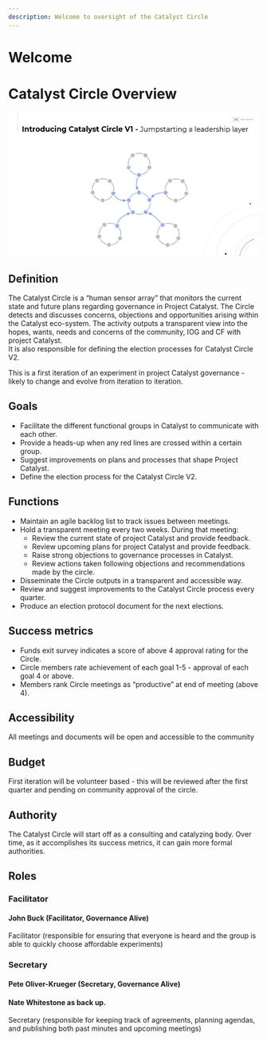 ```yaml
---
description: Welcome to oversight of the Catalyst Circle
---
```


# Welcome


# Catalyst Circle Overview

![Introducing Catalyst Circle Version 1](.gitbook/assets/2021-07-15.png)

## Definition

The Catalyst Circle is a “human sensor array” that monitors the current state and future plans regarding governance in Project Catalyst. The Circle detects and discusses concerns, objections and opportunities arising within the Catalyst eco-system. The activity outputs a transparent view into the hopes, wants, needs and concerns of the community, IOG and CF with project Catalyst.  
It is also responsible for defining the election processes for Catalyst Circle V2.

This is a first iteration of an experiment in project Catalyst governance - likely to change and evolve from iteration to iteration.

## Goals

* Facilitate the different functional groups in Catalyst to communicate with each other.
* Provide a heads-up when any red lines are crossed within a certain group.
* Suggest improvements on plans and processes that shape Project Catalyst.
* Define the election process for the Catalyst Circle V2.

## Functions

* Maintain an agile backlog list to track issues between meetings.
* Hold a transparent meeting every two weeks. During that meeting:
  * Review the current state of project Catalyst and provide feedback.
  * Review upcoming plans for project Catalyst and provide feedback.
  * Raise strong objections to governance processes in Catalyst.
  * Review actions taken following objections and recommendations made by the circle.
* Disseminate the Circle outputs in a transparent and accessible way.
* Review and suggest improvements to the Catalyst Circle process every quarter.
* Produce an election protocol document for the next elections.

## Success metrics

* Funds exit survey indicates a score of above 4 approval rating for the Circle.
* Circle members rate achievement of each goal 1-5 - approval of each goal 4 or above.
* Members rank Circle meetings as “productive” at end of meeting \(above 4\).

## Accessibility

All meetings and documents will be open and accessible to the community

## Budget

First iteration will be volunteer based - this will be reviewed after the first quarter and pending on community approval of the circle.

## Authority

The Catalyst Circle will start off as a consulting and catalyzing body. Over time, as it accomplishes its success metrics, it can gain more formal authorities.

## Roles

### Facilitator 

#### John Buck \(Facilitator, Governance Alive\)

Facilitator \(responsible for ensuring that everyone is heard and the group is able to quickly choose affordable experiments\)

### Secretary 

#### Pete Oliver-Krueger \(Secretary, Governance Alive\)

#### Nate Whitestone as back up.

Secretary \(responsible for keeping track of agreements, planning agendas, and publishing both past minutes and upcoming meetings\)


